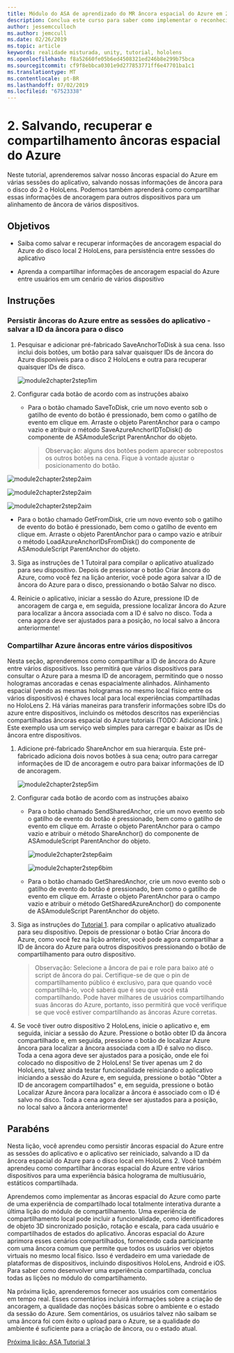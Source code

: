 ```yaml
---
title: Módulo do ASA de aprendizado do MR âncora espacial do Azure em 2 HoloLens
description: Conclua este curso para saber como implementar o reconhecimento facial do Azure em um aplicativo de realidade misturada.
author: jessemcculloch
ms.author: jemccull
ms.date: 02/26/2019
ms.topic: article
keywords: realidade misturada, unity, tutorial, hololens
ms.openlocfilehash: f8a52660fe05b6ed4508321ed246b8e299b75bca
ms.sourcegitcommit: cf9f8ebbca0301e9d277853771ff6e47701ba1c1
ms.translationtype: MT
ms.contentlocale: pt-BR
ms.lasthandoff: 07/02/2019
ms.locfileid: "67523338"
---
```

# <a name="2-saving-retrieving-and-sharing-azure-spatial-anchors"></a>2. Salvando, recuperar e compartilhamento âncoras espacial do Azure

Neste tutorial, aprenderemos salvar nosso âncoras espacial do Azure em várias sessões do aplicativo, salvando nossas informações de âncora para o disco do 2 o HoloLens. Podemos também aprenderá como compartilhar essas informações de ancoragem para outros dispositivos para um alinhamento de âncora de vários dispositivos.

## <a name="objectives"></a>Objetivos

* Saiba como salvar e recuperar informações de ancoragem espacial do Azure do disco local 2 HoloLens, para persistência entre sessões do aplicativo

* Aprenda a compartilhar informações de ancoragem espacial do Azure entre usuários em um cenário de vários dispositivo

  

## <a name="instructions"></a>Instruções

### <a name="persist-azure-anchors-between-app-sessions---save-anchor-id-to-disk"></a>Persistir âncoras do Azure entre as sessões do aplicativo - salvar a ID da âncora para o disco

1. Pesquisar e adicionar pré-fabricado SaveAnchorToDisk à sua cena. Isso inclui dois botões, um botão para salvar quaisquer IDs de âncora do Azure disponíveis para o disco 2 HoloLens e outra para recuperar quaisquer IDs de disco.

   ![module2chapter2step1im](images/module2chapter2step1im.PNG)

2. Configurar cada botão de acordo com as instruções abaixo
   - Para o botão chamado SaveToDisk, crie um novo evento sob o gatilho de evento do botão é pressionado, bem como o gatilho de evento em clique em. Arraste o objeto ParentAnchor para o campo vazio e atribuir o método SaveAzureAnchorIDToDisk() do componente de ASAmoduleScript ParentAnchor do objeto.
   
     > Observação: alguns dos botões podem aparecer sobrepostos os outros botões na cena. Fique à vontade ajustar o posicionamento do botão.
   

  ![module2chapter2step2aim](images/module2chapter2step2aim.PNG)

![module2chapter2step2aim](images/module2chapter2step2bim.PNG)

![module2chapter2step2aim](images/module2chapter2step2cim.PNG)

   - Para o botão chamado GetFromDisk, crie um novo evento sob o gatilho de evento do botão é pressionado, bem como o gatilho de evento em clique em. Arraste o objeto ParentAnchor para o campo vazio e atribuir o método LoadAzureAnchorIDsFromDisk() do componente de ASAmoduleScript ParentAnchor do objeto.

3. Siga as instruções de 1 Tutoiral para compilar o aplicativo atualizado para seu dispositivo. Depois de pressionar o botão Criar âncora do Azure, como você fez na lição anterior, você pode agora salvar a ID de âncora do Azure para o disco, pressionando o botão Salvar no disco.

4. Reinicie o aplicativo, iniciar a sessão do Azure, pressione ID de ancoragem de carga e, em seguida, pressione localizar âncora do Azure para localizar a âncora associada com a ID é salvo no disco. Toda a cena agora deve ser ajustados para a posição, no local salvo a âncora anteriormente!

### <a name="share-azure-anchors-between-multiple-devices"></a>Compartilhar Azure âncoras entre vários dispositivos

Nesta seção, aprenderemos como compartilhar a ID de âncora do Azure entre vários dispositivos. Isso permitirá que vários dispositivos para consultar o Azure para a mesma ID de ancoragem, permitindo que o nosso hologramas ancoradas e cenas espacialmente alinhados. Alinhamento espacial (vendo as mesmas hologramas no mesmo local físico entre os vários dispositivos) é chaves local para local experiências compartilhadas no HoloLens 2. Há várias maneiras para transferir informações sobre IDs do azure entre dispositivos, incluindo os métodos descritos nas experiências compartilhadas âncoras espacial do Azure tutoriais (TODO: Adicionar link.) Este exemplo usa um serviço web simples para carregar e baixar as IDs de âncora entre dispositivos.

1. Adicione pré-fabricado ShareAnchor em sua hierarquia. Este pré-fabricado adiciona dois novos botões à sua cena; outro para carregar informações de ID de ancoragem e outro para baixar informações de ID de ancoragem. 

   ![module2chapter2step5im](images/module2chapter2step5im.PNG)

2. Configurar cada botão de acordo com as instruções abaixo

   - Para o botão chamado SendSharedAnchor, crie um novo evento sob o gatilho de evento do botão é pressionado, bem como o gatilho de evento em clique em. Arraste o objeto ParentAnchor para o campo vazio e atribuir o método ShareAnchor() do componente de ASAmoduleScript ParentAnchor do objeto.

     ![module2chapter2step6aim](images/module2chapter2step6aim.PNG)

     ![module2chapter2step6bim](images/module2chapter2step6bim.PNG)

     

   - Para o botão chamado GetSharedAnchor, crie um novo evento sob o gatilho de evento do botão é pressionado, bem como o gatilho de evento em clique em. Arraste o objeto ParentAnchor para o campo vazio e atribuir o método GetSharedAzureAnchor() do componente de ASAmoduleScript ParentAnchor do objeto.

3. Siga as instruções do [Tutorial 1](mrlearning-base-ch1.md). para compilar o aplicativo atualizado para seu dispositivo. Depois de pressionar o botão Criar âncora do Azure, como você fez na lição anterior, você pode agora compartilhar a ID de âncora do Azure para outros dispositivos pressionando o botão de compartilhamento para outro dispositivo.

   > Observação: Selecione a âncora de pai e role para baixo até o script de âncora do pai. Certifique-se de que o pin de compartilhamento público é exclusivo, para que quando você compartilhá-lo, você saberá que é seu que você está compartilhando. Pode haver milhares de usuários compartilhando suas âncoras do Azure, portanto, isso permitirá que você verifique se que você estiver compartilhando as âncoras Azure corretas.

4. Se você tiver outro dispositivo 2 HoloLens, inicie o aplicativo e, em seguida, iniciar a sessão do Azure. Pressione o botão obter ID da âncora compartilhado e, em seguida, pressione o botão de localizar Azure âncora para localizar a âncora associada com a ID é salvo no disco. Toda a cena agora deve ser ajustados para a posição, onde ele foi colocado no dispositivo de 2 HoloLens! Se tiver apenas um 2 do HoloLens, talvez ainda testar funcionalidade reiniciando o aplicativo iniciando a sessão do Azure e, em seguida, pressione o botão "Obter a ID de ancoragem compartilhados" e, em seguida, pressione o botão Localizar Azure âncora para localizar a âncora é associado com o ID é salvo no disco. Toda a cena agora deve ser ajustados para a posição, no local salvo a âncora anteriormente!

## <a name="congratulations"></a>Parabéns
Nesta lição, você aprendeu como persistir âncoras espacial do Azure entre as sessões do aplicativo e o aplicativo ser reiniciado, salvando a ID da âncora espacial do Azure para o disco local em HoloLens 2. Você também aprendeu como compartilhar âncoras espacial do Azure entre vários dispositivos para uma experiência básica holograma de multiusuário, estáticos compartilhada.

Aprendemos como implementar as âncoras espacial do Azure como parte de uma experiência de compartilhado local totalmente interativa durante a última lição do módulo de compartilhamento. Uma experiência de compartilhamento local pode incluir a funcionalidade, como identificadores de objeto 3D sincronizado posição, rotação e escala, para cada usuário e compartilhados de estados do aplicativo. Âncoras espacial do Azure aprimora esses cenários compartilhados, fornecendo cada participante com uma âncora comum que permite que todos os usuários ver objetos virtuais no mesmo local físico. Isso é verdadeiro em uma variedade de plataformas de dispositivos, incluindo dispositivos HoloLens, Android e iOS. Para saber como desenvolver uma experiência compartilhada, conclua todas as lições no módulo do compartilhamento.

Na próxima lição, aprenderemos fornecer aos usuários com comentários em tempo real. Esses comentários incluirá informações sobre a criação de ancoragem, a qualidade das noções básicas sobre o ambiente e o estado da sessão do Azure. Sem comentários, os usuários talvez não saibam se uma âncora foi com êxito o upload para o Azure, se a qualidade do ambiente é suficiente para a criação de âncora, ou o estado atual.

[Próxima lição: ASA Tutorial 3](mrlearning-asa-ch3.md)

